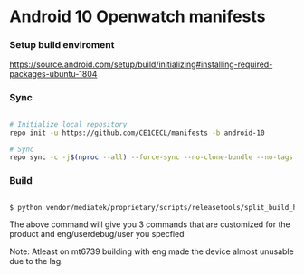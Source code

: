 # Android 10 Openwatch manifests #

### Setup build enviroment ###
https://source.android.com/setup/build/initializing#installing-required-packages-ubuntu-1804

### Sync ###

```bash

# Initialize local repository
repo init -u https://github.com/CE1CECL/manifests -b android-10

# Sync
repo sync -c -j$(nproc --all) --force-sync --no-clone-bundle --no-tags
```

### Build ###

```bash

$ python vendor/mediatek/proprietary/scripts/releasetools/split_build_helper.py full_c7s-userdebug

```

The above command will give you 3 commands that are customized for the product and eng/userdebug/user you specfied

Note: Atleast on mt6739 building with eng made the device almost unusable due to the lag.
